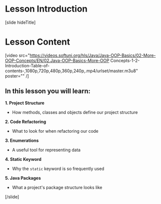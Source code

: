 # Lesson Introduction

[slide hideTitle]
# Lesson Content

[video src="https://videos.softuni.org/hls/Java/Java-OOP-Basics/02-More-OOP-Concepts/EN/02.Java-OOP-Basics-More-OOP Concepts-1-2-Introduction-Table-of-contents-,1080p,720p,480p,360p,240p,.mp4/urlset/master.m3u8" poster="" /]

## In this lesson you will learn:

**1. Project Structure**
- How methods, classes and objects define our project structure

**2. Code Refactoring**
- What to look for when refactoring our code

**3. Enumerations**
- A useful tool for representing data

**4. Static Keyword**
- Why the `static` keyword is so frequently used

**5. Java Packages**
- What a project's package structure looks like

[/slide]
